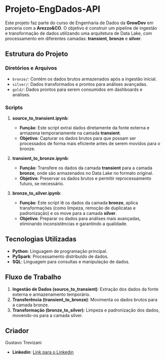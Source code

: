 # Projeto-EngDados-API

Este projeto faz parte do curso de Engenharia de Dados da **GrowDev** em parceria com a **Arezzo&CO**. O objetivo é construir um pipeline de ingestão e transformação de dados utilizando uma arquitetura de Data Lake, com processamento em diferentes camadas: **transient**, **bronze** e **silver**.

## Estrutura do Projeto

### Diretórios e Arquivos

- `bronze/`: Contém os dados brutos armazenados após a ingestão inicial.
- `silver/`: Dados transformados e prontos para análises avançadas.
- `gold/`: Dados prontos para serem consumidos em dashboards e análises.

### Scripts

1. **source_to_transient.ipynb**:
   - **Função**: Este script extrai dados diretamente da fonte externa e armazena temporariamente na camada **transient**.
   - **Objetivo**: Capturar os dados brutos para que possam ser processados de forma mais eficiente antes de serem movidos para o bronze.

2. **transient_to_bronze.ipynb**:
   - **Função**: Transfere os dados da camada **transient** para a camada **bronze**, onde são armazenados no Data Lake no formato original.
   - **Objetivo**: Preservar os dados brutos e permitir reprocessamento futuro, se necessário.

3. **bronze_to_silver.ipynb**:
   - **Função**: Este script lê os dados da camada **bronze**, aplica transformações (como limpeza, remoção de duplicatas e padronização) e os move para a camada **silver**.
   - **Objetivo**: Preparar os dados para análises mais avançadas, eliminando inconsistências e garantindo a qualidade.

## Tecnologias Utilizadas

- **Python**: Linguagem de programação principal.
- **PySpark**: Processamento distribuído de dados.
- **SQL**: Linguagem para consultas e manipulação de dados.

## Fluxo de Trabalho

1. **Ingestão de Dados (source_to_transient)**: Extração dos dados da fonte externa e armazenamento temporário.
2. **Transferência (transient_to_bronze)**: Movimenta os dados brutos para a camada bronze.
3. **Transformação (bronze_to_silver)**: Limpeza e padronização dos dados, movendo-os para a camada silver.

## Criador

Gustavo Trevizani
- **Linkedin**: [Link para o Linkedin](https://www.linkedin.com/in/gustavo-trevizani-39135a2b7)
